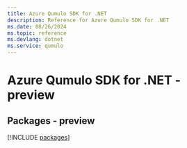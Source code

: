 ```yaml
---
title: Azure Qumulo SDK for .NET
description: Reference for Azure Qumulo SDK for .NET
ms.date: 08/26/2024
ms.topic: reference
ms.devlang: dotnet
ms.service: qumulo
---
```

# Azure Qumulo SDK for .NET - preview
## Packages - preview
[!INCLUDE [packages](qumulo-index.md)]